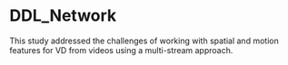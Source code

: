 # DDL_Network
This study addressed the challenges of working with spatial and motion features for VD from videos using a multi-stream approach.
